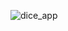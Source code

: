 ![dice_app](https://socialify.git.ci/Abhik555/dice_app/image?description=1&forks=1&issues=1&language=1&name=1&owner=1&pattern=Circuit%20Board&pulls=1&stargazers=1&theme=Dark)
